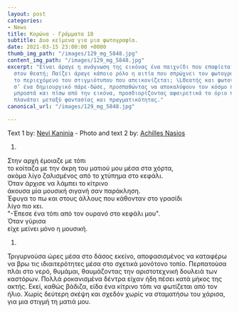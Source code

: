 ```yaml
---
layout: post
categories:
- News
title: Κορώνα - Γράμματα 18
subtitle: Δυο κείμενα για μια φωτογραφία.
date: 2021-03-15 23:00:00 +0000
thumb_img_path: "/images/129_mg_5848.jpg"
content_img_path: "/images/129_mg_5848.jpg"
excerpt: "Είναι άραγε η ανάγνωση της εικόνας ένα παιχνίδι που επαφίεται αποκλειστικά
  στον θεατή; Παίζει άραγε κάποιο ρόλο η αιτία που σπρώχνει τον φωτογράφο να επιλέξει
  το περιεχόμενο του στιγμιότυπου που απεικονίζεται; \LΘεατής και φωτογράφος συνευρίσκονται
  σ’ ένα δημιουργικό πάρε-δώσε, προσπαθώντας να αποκαλύψουν τον κόσμο που υπάρχει
  μπροστά και πίσω από την εικόνα, προσδιορίζοντας αφαιρετικά το όριο που μπορεί να
  πλανάται μεταξύ φαντασίας και πραγματικότητας."
canonical_url: "/images/129_mg_5848.jpg"

---
```

Text 1 by: <a href="https://www.facebook.com/nevi.kaninia" target="blank">Nevi Kaninia</a> - Photo and text 2 by: <a href="https://anikon.org/" target="blank">Achilles Nasios</a>

1. 

Στην αρχή έμοιαζε με τόπι  
το κοίταζα με την άκρη του ματιού μου μέσα στα χόρτα,  
ακόμα λίγο ζαλισμένος από το χτύπημα στο κεφάλι.  
Όταν άρχισε να λάμπει το κίτρινο  
άκουσα μία μουσική σιγανή σαν παράκληση.  
Έφυγα το πω και στους άλλους που κάθονταν στο γρασίδι   
λίγο πιο κει.  
"-Έπεσε ένα τόπι από τον ουρανό στο κεφάλι μου".  
Όταν γύρισα  
είχε μείνει μόνο η μουσική.

1. 

Τριγυρνούσα ώρες μέσα στο δάσος εκείνο, αποφασισμένος να καταφέρω να βρω τις ιδιαιτερότητες μέσα στο σχετικά μονότονο τοπίο. Περπατούσα πλάι στο νερό, θυμάμαι, θαυμάζοντας την αριστοτεχνική δουλειά των καστόρων. Πολλά ροκανισμένα δέντρα είχαν ήδη πέσει κατά μήκος της ακτής. Εκεί, καθώς βάδιζα, είδα ένα κίτρινο τόπι να φωτίζεται από τον ήλιο. Χωρίς δεύτερη σκέψη και σχεδόν χωρίς να σταματήσω του χάρισα, για μια στιγμή τη ματιά μου.